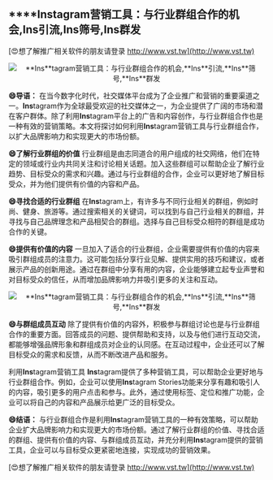 ## ****Ins**tagram营销工具：与行业群组合作的机会,**Ins**引流,**Ins**筛号,**Ins**群发**

[😍想了解推广相关软件的朋友请登录 http://www.vst.tw](http://www.vst.tw)

 <center><img src="https://vst.tw/MP4/tuiguang/png/1.png" alt="**Ins**tagram营销工具：与行业群组合作的机会,**Ins**引流,**Ins**筛号,**Ins**群发"></center>

**😄导语：**
在当今数字化时代，社交媒体平台成为了企业推广和营销的重要渠道之一。**Ins**tagram作为全球最受欢迎的社交媒体之一，为企业提供了广阔的市场和潜在客户群体。除了利用**Ins**tagram平台上的广告和内容创作，与行业群组合作也是一种有效的营销策略。本文将探讨如何利用**Ins**tagram营销工具与行业群组合作，以扩大品牌影响力和实现更大的市场份额。

**😄了解行业群组的价值**
行业群组是由志同道合的用户组成的社交网络，他们在特定的领域或行业内共同关注和讨论相关话题。加入这些群组可以帮助企业了解行业趋势、目标受众的需求和兴趣。通过与行业群组的合作，企业可以更好地了解目标受众，并为他们提供有价值的内容和产品。

**😄寻找合适的行业群组**
在**Ins**tagram上，有许多与不同行业相关的群组，例如时尚、健身、旅游等。通过搜索相关的关键词，可以找到与自己行业相关的群组，并寻找与自己品牌理念和产品相契合的群组。选择与自己目标受众相符的群组是成功合作的关键。

**😄提供有价值的内容**
一旦加入了适合的行业群组，企业需要提供有价值的内容来吸引群组成员的注意力。这可能包括分享行业见解、提供实用的技巧和建议，或者展示产品的创新用途。通过在群组中分享有用的内容，企业能够建立起专业声誉和对目标受众的信任，从而增加品牌影响力并吸引更多的关注和互动。

 <center><img src="https://vst.tw/MP4/tuiguang/png/8.png" alt="**Ins**tagram营销工具：与行业群组合作的机会,**Ins**引流,**Ins**筛号,**Ins**群发"></center>

**😄与群组成员互动**
除了提供有价值的内容外，积极参与群组讨论也是与行业群组合作的重要方面。回答成员的问题、提供帮助和支持，以及与他们进行互动交流，都能够增强品牌形象和群组成员对企业的认同感。在互动过程中，企业还可以了解目标受众的需求和反馈，从而不断改进产品和服务。

利用**Ins**tagram营销工具
**Ins**tagram提供了多种营销工具，可以帮助企业更好地与行业群组合作。例如，企业可以使用**Ins**tagram Stories功能来分享有趣和吸引人的内容，吸引更多的用户点击和参与。此外，通过使用标签、定位和推广功能，企业可以将自己的内容和产品展示给更广泛的目标受众。

**😄结语：**
与行业群组合作是利用**Ins**tagram营销工具的一种有效策略，可以帮助企业扩大品牌影响力和实现更大的市场份额。通过了解行业群组的价值、寻找合适的群组、提供有价值的内容、与群组成员互动，并充分利用**Ins**tagram提供的营销工具，企业可以与目标受众更紧密地连接，实现成功的营销效果。

[😍想了解推广相关软件的朋友请登录 http://www.vst.tw](http://www.vst.tw)



